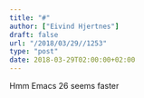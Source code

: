 ```yaml
---
title: "#"
author: ["Eivind Hjertnes"]
draft: false
url: "/2018/03/29//1253"
type: "post"
date: 2018-03-29T02:00:00+02:00
---
```


Hmm Emacs 26 seems faster
